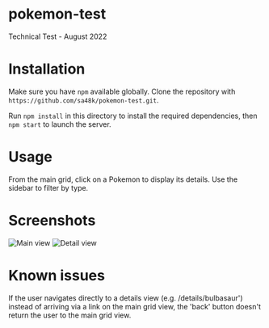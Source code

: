 # pokemon-test
 Technical Test - August 2022

# Installation
Make sure you have `npm` available globally. Clone the repository with `https://github.com/sa48k/pokemon-test.git`.

Run `npm install` in this directory to install the required dependencies, then `npm start` to launch the server.

# Usage
From the main grid, click on a Pokemon to display its details. Use the sidebar to filter by type.

# Screenshots
![Main view](https://i.postimg.cc/FRwQTP7X/ss1.png)
![Detail view](https://i.postimg.cc/brbfWQtD/ss2.png)

# Known issues
If the user navigates directly to a details view (e.g. /details/bulbasaur') instead of arriving via a link on the main grid view, the 'back' button doesn't return the user to the main grid view.
